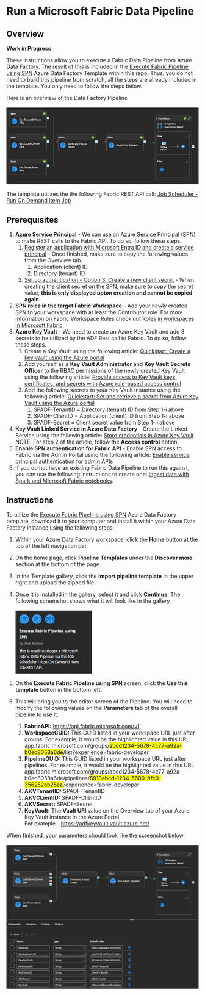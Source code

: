 # Run a Microsoft Fabric Data Pipeline
## Overview

**Work in Progress**

These instructions allow you to execute a Fabric Data Pipeline from Azure Data Factory.  The result of this is included in the [Execute Fabric Pipeline using SPN](https://github.com/jcbendernh/ADFOrchestrator/blob/main/files/Execute%20Fabric%20Pipeline%20using%20SPN.zip) Azure Data Factory Template within this repo. Thus, you do not need to build this pipeline from scratch, all the steps are already included in the template. You only need to follow the steps below.

Here is an overview of the Data Factory Pipeline<br>&nbsp;<br>
<img src="img/ADFFabricPipelineOverview.png" alt="Pipeline Overview" width="800">


The template utilizes the the following Fabric REST API call: [Job Scheduler - Run On Demand Item Job](https://learn.microsoft.com/en-us/rest/api/fabric/core/job-scheduler/run-on-demand-item-job?tabs=HTTP)

## Prerequisites
1. <b>Azure Service Principal</b> - We can use an Azure Service Principal (SPN) to make REST calls to the Fabric API. To do so, follow these steps.
    1. [Register an application with Microsoft Entra ID and create a service principal](https://learn.microsoft.com/en-us/entra/identity-platform/howto-create-service-principal-portal#register-an-application-with-microsoft-entra-id-and-create-a-service-principal) - Once finished, make sure to copy the following values from the Overview tab.
        1. Application (client) ID
        2. Directory (tenant) ID
    2. [Set up authentication - Option 3: Create a new client secret](https://learn.microsoft.com/en-us/entra/identity-platform/howto-create-service-principal-portal#option-3-create-a-new-client-secret) - When creating the client secret on the SPN, make sure to copy the secret value, <b>this is only displayed upton creation and cannot be copied again</b>.
2. <b>SPN roles in the target Fabric Workspace</b> - Add your newly created SPN to your workspace with at least the Contributor role.  For more information on Fabric Workspace Roles check out [Roles in workspaces in Microsoft Fabric](https://learn.microsoft.com/en-us/fabric/fundamentals/roles-workspaces).
3. <b>Azure Key Vault</b> - We need to create an Azure Key Vault and add 3 secrets to be utilized by the ADF Rest call to Fabric.  To do so, follow these steps.
    1. Create a Key Vault using the following article: [Quickstart: Create a key vault using the Azure portal](https://learn.microsoft.com/en-us/azure/key-vault/general/quick-create-portal)
    2. Add yourself as a <b>Key Vault Administrator</b> and <b>Key Vault Secrets Officer</b> to the RBAC permissions of the newly created Key Vault using the following article: [Provide access to Key Vault keys, certificates, and secrets with Azure role-based access control](https://learn.microsoft.com/en-us/azure/key-vault/general/rbac-guide?tabs=azure-portal)
    3. Add the following secrets to your Key Vault instance using the following article: [Quickstart: Set and retrieve a secret from Azure Key Vault using the Azure portal](https://learn.microsoft.com/en-us/azure/key-vault/secrets/quick-create-portal)
        1. SPADF-TenantID = Directory (tenant) ID from Step 1-i above
        2. SPADF-ClientID = Application (client) ID from Step 1-i above
        3. SPADF-Secret = Client secret value from Step 1-ii above
4. <b>Key Vault Linked Service in Azure Data Factory</b> - Create the Linked Service using the following article: [Store credentials in Azure Key Vault](https://learn.microsoft.com/en-us/azure/data-factory/store-credentials-in-key-vault)<br>NOTE: For step 2 of the article, follow the <b>Access control</b> option. 
5. <b>Enable SPN authentication for Fabric API</b> - Enable SPN access to Fabric via the Admin Portal using the following article: [Enable service principal authentication for admin APIs](https://learn.microsoft.com/en-us/fabric/admin/enable-service-principal-admin-apis)
6. If you do not have an existing Fabric Data Pipeline to run this against, you can use the following instructions to create one: [Ingest data with Spark and Microsoft Fabric notebooks](https://github.com/MicrosoftLearning/mslearn-fabric/blob/main/Instructions/Labs/10-ingest-notebooks.md).

## Instructions
To utilize the [Execute Fabric Pipeline using SPN](https://github.com/jcbendernh/ADFOrchestrator/blob/main/files/Execute%20Fabric%20Pipeline%20using%20SPN.zip) Azure Data Factory template, download it to your computer and install it within your Azure Data Factory instance using the following steps: 
1. Within your Azure Data Factory workspace, click the <b>Home</b> button at the top of the left navigation bar.
2. On the home page, click <b>Pipeline Templates</b> under the <b>Discover more</b> section at the bottom of the page.
3. In the Template gallery, click the <b>Import pipeline template</b> in the upper right and upload the zipped file.
4. Once it is installed in the gallery, select it and click <b>Continue</b>. The following screenshot shows what it will look like in the gallery<br>&nbsp;<br>
<img src="img/ExecuteFabricPipelineusingSPN.png" alt="Execute Fabric Pipeline using SPN" width="200"><br>

5. On the <b>Execute Fabric Pipeline using SPN</b> screen, click the <b>Use this template</b> button in the bottom left.
6. This will bring you to the editor screen of the Pipeline.  You will need to modify the following values on the <b>Parameters</b> tab of the overall pipeline to use it.
    1. <b>FabricAPI:</b> https://api.fabric.microsoft.com/v1
    2. <b>WorkspaceGUID:</b> This GUID listed in your workspace URL just after groups. For example, it would be the highlighted value in this URL<br>
    app.fabric.microsoft.com/groups/<mark>abcd1234-5678-4c77-a92a-b0ec8058a6de</mark>/list?experience=fabric-developer
    3. <b>PipelineGUID:</b> This GUID listed in your workspace URL just after pipelines. For example, it would be the highlighted value in this URL<br>
    app.fabric.microsoft.com/groups/abcd1234-5678-4c77-a92a-b0ec8058a6de/pipelines/<mark>8910abcd-1234-5600-9fc0-356252ab25aa</mark>?experience=fabric-developer
    4. <b>AKVTenantID:</b> SPADF-TenantID
    5. <b>AKVCLientID:</b> SPADF-ClientID
    6. <b>AKVSecret:</b> SPADF-Secret
    7. <b>KeyVault:</b> The <b>Vault URI</b> value on the Overview tab of your Azure Key Vault instance in the Azure Portal.<br>
    For example - https://adfkeyvault.vault.azure.net/

When finished, your parameters should look like the screenshot below.<br>&nbsp;<br>
<img src="img/FabricPipelineParamaters.png" alt="Fabric Pipeline Parameters" width="600">
